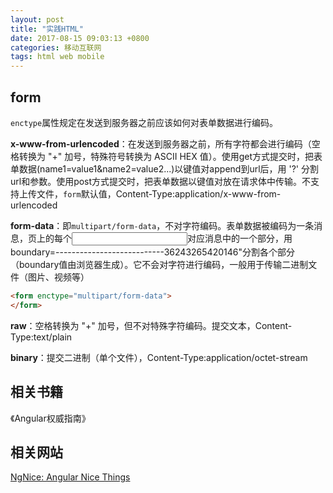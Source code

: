 ```yaml
---
layout: post
title: "实践HTML"
date: 2017-08-15 09:03:13 +0800
categories: 移动互联网
tags: html web mobile
---
```


## form

`enctype`属性规定在发送到服务器之前应该如何对表单数据进行编码。

**x-www-from-urlencoded**：在发送到服务器之前，所有字符都会进行编码（空格转换为 "+" 加号，特殊符号转换为 ASCII HEX 值）。使用get方式提交时，把表单数据(name1=value1&name2=value2...)以键值对append到url后，用  '?' 分割url和参数。使用post方式提交时，把表单数据以键值对放在请求体中传输。不支持上传文件，`form`默认值，Content-Type:application/x-www-from-urlencoded

**form-data**：即`multipart/form-data`，不对字符编码。表单数据被编码为一条消息，页上的每个<input>对应消息中的一个部分，用boundary=---------------------------36243265420146"分割各个部分（boundary值由浏览器生成）。它不会对字符进行编码，一般用于传输二进制文件（图片、视频等）

```html
<form enctype="multipart/form-data"> 
</form>
```

**raw**：空格转换为 "+" 加号，但不对特殊字符编码。提交文本，Content-Type:text/plain

**binary**：提交二进制（单个文件），Content-Type:application/octet-stream

## 相关书籍

《Angular权威指南》

## 相关网站

[NgNice: Angular Nice Things](http://www.ngnice.com/)